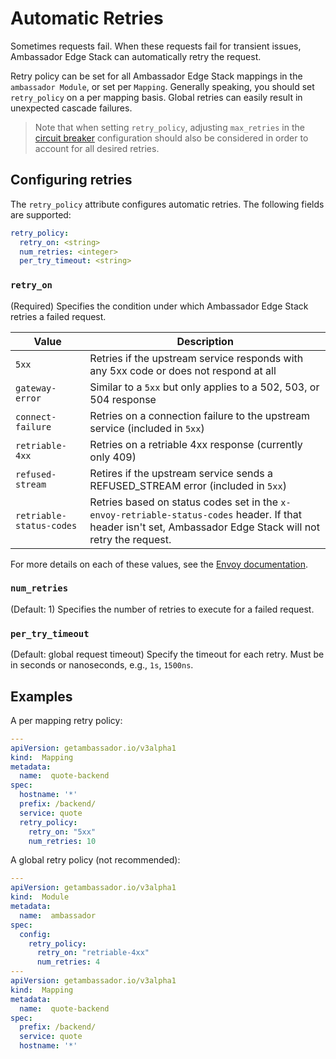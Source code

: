 # Automatic Retries

Sometimes requests fail. When these requests fail for transient issues, Ambassador Edge Stack can automatically retry the request.

Retry policy can be set for all Ambassador Edge Stack mappings in the `ambassador Module`, or set per `Mapping`. Generally speaking, you should set `retry_policy` on a per mapping basis. Global retries can easily result in unexpected cascade failures.

> Note that when setting `retry_policy`, adjusting `max_retries` in the [circuit breaker](circuit-breakers.md) configuration should also be considered in order to account for all desired retries.

## Configuring retries

The `retry_policy` attribute configures automatic retries. The following fields are supported:

```yaml
retry_policy:
  retry_on: <string>
  num_retries: <integer>
  per_try_timeout: <string>
```

### `retry_on`

(Required) Specifies the condition under which Ambassador Edge Stack retries a failed request.

| Value                    | Description                                                                                                                                                   |
| ------------------------ | ------------------------------------------------------------------------------------------------------------------------------------------------------------- |
| `5xx`                    | Retries if the upstream service responds with any 5xx code or does not respond at all                                                                         |
| `gateway-error`          | Similar to a `5xx` but only applies to a 502, 503, or 504 response                                                                                            |
| `connect-failure`        | Retries on a connection failure to the upstream service (included in `5xx`)                                                                                   |
| `retriable-4xx`          | Retries on a retriable 4xx response (currently only 409)                                                                                                      |
| `refused-stream`         | Retires if the upstream service sends a REFUSED\_STREAM error (included in `5xx`)                                                                             |
| `retriable-status-codes` | Retries based on status codes set in the `x-envoy-retriable-status-codes` header. If that header isn't set, Ambassador Edge Stack will not retry the request. |

For more details on each of these values, see the [Envoy documentation](https://www.envoyproxy.io/docs/envoy/v1.9.0/configuration/http_filters/router_filter#x-envoy-retry-on).

### `num_retries`

(Default: 1) Specifies the number of retries to execute for a failed request.

### `per_try_timeout`

(Default: global request timeout) Specify the timeout for each retry. Must be in seconds or nanoseconds, e.g., `1s`, `1500ns`.

## Examples

A per mapping retry policy:

```yaml
---
apiVersion: getambassador.io/v3alpha1
kind:  Mapping
metadata:
  name:  quote-backend
spec:
  hostname: '*'
  prefix: /backend/
  service: quote
  retry_policy:
    retry_on: "5xx"
    num_retries: 10
```

A global retry policy (not recommended):

```yaml
---
apiVersion: getambassador.io/v3alpha1
kind:  Module
metadata:
  name:  ambassador
spec:
  config:
    retry_policy:
      retry_on: "retriable-4xx"
      num_retries: 4
---
apiVersion: getambassador.io/v3alpha1
kind:  Mapping
metadata:
  name:  quote-backend
spec:
  prefix: /backend/
  service: quote
  hostname: '*'
```
